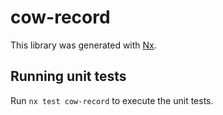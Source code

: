 # cow-record

This library was generated with [Nx](https://nx.dev).

## Running unit tests

Run `nx test cow-record` to execute the unit tests.
